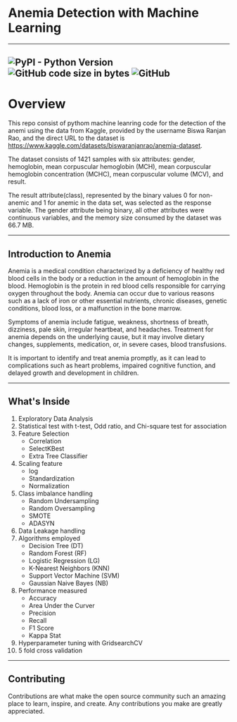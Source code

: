 # Anemia Detection with Machine Learning
---
![PyPI - Python Version](https://img.shields.io/pypi/pyversions/clang) ![GitHub code size in bytes](https://img.shields.io/github/languages/code-size/maladeep/anemia-detection-with-machine-learning)  ![GitHub](https://img.shields.io/github/license/maladeep/anemia-detection-with-machine-learning)
----
# Overview
This repo consist of pythom machine leanring code for the detection of the anemi using the data from Kaggle, provided by the username Biswa Ranjan Rao, and the direct URL to the dataset is https://www.kaggle.com/datasets/biswaranjanrao/anemia-dataset.

The dataset consists of 1421 samples with six attributes: gender, hemoglobin, mean corpuscular hemoglobin (MCH), mean corpuscular hemoglobin concentration (MCHC), mean corpuscular volume (MCV), and result.

The result attribute(class), represented by the binary values 0 for non-anemic and 1 for anemic in the data set, was selected as the response variable. The gender attribute being binary, all other attributes were continuous variables, and the memory size consumed by the dataset was 66.7 MB.

---

## Introduction to Anemia
Anemia is a medical condition characterized by a deficiency of healthy red blood cells in the body or a reduction in the amount of hemoglobin in the blood. Hemoglobin is the protein in red blood cells responsible for carrying oxygen throughout the body. Anemia can occur due to various reasons such as a lack of iron or other essential nutrients, chronic diseases, genetic conditions, blood loss, or a malfunction in the bone marrow.

Symptoms of anemia include fatigue, weakness, shortness of breath, dizziness, pale skin, irregular heartbeat, and headaches. Treatment for anemia depends on the underlying cause, but it may involve dietary changes, supplements, medication, or, in severe cases, blood transfusions.

It is important to identify and treat anemia promptly, as it can lead to complications such as heart problems, impaired cognitive function, and delayed growth and development in children.

---

## What's Inside
1. Exploratory Data Analysis
2. Statistical test with t-test, Odd ratio, and Chi-square test for association
3. Feature Selection
   * Correlation
   * SelectKBest 
   * Extra Tree Classifier
4. Scaling feature
   * log 
   * Standardization
   * Normalization
5. Class imbalance handling
   *  Random Undersampling
   *  Random Oversampling
   *  SMOTE
   *  ADASYN
6. Data Leakage handling
7. Algorithms employed
   * Decision Tree (DT)
   * Random Forest (RF)
   * Logistic Regression (LG)
   * K-Nearest Neighbors (KNN)
   * Support Vector Machine (SVM)
   * Gaussian Naive Bayes (NB)
8. Performance measured
   * Accuracy
   * Area Under the Curver
   * Precision
   * Recall
   * F1 Score
   * Kappa Stat
9. Hyperparameter tuning with GridsearchCV
10. 5 fold cross validation

---
## Contributing

Contributions are what make the open source community such an amazing place to learn, inspire, and create. Any contributions you make are greatly appreciated.
